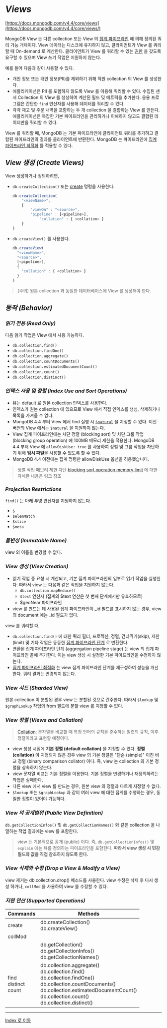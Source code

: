 # _Views_
[https://docs.mongodb.com/v4.4/core/views](https://docs.mongodb.com/v4.4/core/views/)

MongoDB View 는 다른 collection  또는 View 의 [집계 파이프라인](https://docs.mongodb.com/v4.4/core/aggregation-pipeline/#std-label-aggregation-pipeline) 에 의해 정의된 쿼리 가능 개체이다.
View 데이터는 디스크에 유지하지 않고, 클라이언트가 View 를 쿼리할 때 On-demand 로 계산한다.
클라이언트가 View 를 쿼리할 수 있는 [권한](https://docs.mongodb.com/v4.4/core/authorization/#std-label-authorization) 을 갖도록 요구할 수 있으며 View 쓰기 작업은 지원하지 않는다.

예를 들어 다음과 같이 사용할 수 있다.
- 개인 정보 또는 개인 정보(PII)를 제외하기 위해 직원 collection 의 View 를 생성한다.
- 애플리케이션은 PII 를 포함하지 않도록 View 를 이용해 쿼리할 수 있다. 수집된 센서 Collection 의 View 를 생성하여 계산된 필드 및 메트릭을 추가한다. 응용 프로그램은 간단한 `find` 연산자를 사용해 데이터를 쿼리할 수 있다.
- 각각 재고 및 주문 내역을 포함하는 두 개 collection 을 결합하는 View 를 만든다. 애플리케이션은 복잡한 기본 파이프라인을 관리하거나 이해하지 않고도 결합된 데이터만을 쿼리할 수 있다.

View 를 쿼리할 때, MongoDB 는 기본 파이프라인에 클라이언트 쿼리를 추가하고 결합된 파이프라인의 결과를 클라이언트에 반환한다.
MongoDB 는 파이프라인에 [집계 파이프라인 최적화](https://docs.mongodb.com/v4.4/core/aggregation-pipeline-optimization/) 를 적용할 수 있다.

## _View 생성 (Create Views)_
View 생성하거나 정의하려면,
- `db.createCollection()` 또는 [create](https://docs.mongodb.com/v4.4/reference/command/create/#mongodb-dbcommand-dbcmd.create) 명령을 사용한다.
    ```javascript
    db.createCollection(
        "<viewName>",
        {
            "viewOn" : "<source>",
            "pipeline" : [<pipeline>],
                "collation" : { <collation> }
        }
    )    
    ```
- `db.createView()` 를 사용한다.
    ```javascript
    db.createView(
      "<viewName>",
      "<source>",
      [<pipeline>],
      {
        "collation" : { <collation> }
      }
    )
    ```
  
> (주의) 원본 collection 과 동일한 데이터베이스에 View 를 생성해야 한다.

## _동작 (Behavior)_
### _읽기 전용 (Read Only)_
다음 읽기 작업은 View 에서 사용 가능하다.
- `db.collection.find()`
- `db.collection.findOne()`
- `db.collection.aggregate()`
- `db.collection.countDocuments()`
- `db.collection.estimatedDocumentCount()`
- `db.collection.count()`
- `db.collection.distinct()`

### _인덱스 사용 및 정렬 (Index Use and Sort Operations)_
- 뷰는 default 로 원본 collection 인덱스를 사용한다.
- 인덱스가 원본 collection 에 있으므로 View 에서 직접 인덱스를 생성, 삭제하거나 목록을 가져올 수 없다.
- MongoDB 4.4 부터 View 에서 find 실행 시 [`$natural`](https://docs.mongodb.com/v4.4/reference/operator/meta/natural/#mongodb-operator-metaOp.-natural) 을 지정할 수 있다. 이전 버전의 View 에서는 `$natural` 을 지원하지 않는다.
- View 집계 파이프라인에는 차단 정렬 (blocking sort) 및 차단 그룹 작업 (blocking group operation) 에 100MB 메모리 제한을 적용한다. MongoDB 4.4 부터 View 에 `allowDiskUse: true` 를 사용하여 정렬 및 그룹 작업을 차단하기 위해 **임시 파일**을 사용할 수 있도록 할 수 있다.
- MongoDB 4.4 이전에는 집계 명령만 allowDiskUse 옵션을 허용했습니다.

> 정렬 작업 메모리 제한 차단 [blocking sort operation memory limit](https://docs.mongodb.com/v4.4/reference/limits/#mongodb-limit-Sort-Operations) 에 대한 자세한 내용은 링크 참조

### _Projection Restrictions_
`find()` 는 아래 투영 연산자를 지원하지 않는다.
- `$`
- `$elemMatch`
- `$slice`
- `$meta`

### _불변성 (Immutable Name)_
view 의 이름을 변경할 수 없다.

### _View 생성 (View Creation)_
- 읽기 작업 중 요청 시 계산되고, 기본 집계 파이프라인의 일부로 읽기 작업을 실행한다. 따라서 view 는 다음과 같은 작업을 지원하지 않는다. 
  - `db.collection.mapReduce()`
  - `$text` 연산자 (집계의 $text 연산은 첫 번째 단계에서만 유효하므로)
  - $geoNear 파이프라인
- view 를 만드는 데 사용된 집계 파이프라인이 _id 필드를 표시하지 않는 경우, view 의 document 에는 _id 필드가 없다.

view 를 쿼리할 때, 
- `db.collection.find()` 에 대한 쿼리 필터, 프로젝션, 정렬, 건너뛰기(skip), 제한(limit) 및 기타 작업은 동등한 [집계 파이프라인 단계](https://docs.mongodb.com/v4.4/reference/operator/aggregation-pipeline/#std-label-aggregation-pipeline-operator-reference) 로 변환한다.
- 변환된 집계 파이프라인 단계 (aggregation pipeline stage) 는 view 의 집계 파이프라인 끝에 추가한다. 이는 view 생성 시 설정한 기본 파이프라인을 수정하지 않는다.
- [집계 파이프라인 최적화](https://docs.mongodb.com/v4.4/core/aggregation-pipeline-optimization/) 는 view 집계 파이프라인 단계를 재구성하여 성능을 개선한다. 쿼리 결과는 변경되지 않는다.

### _View 샤드 (Sharded View)_
원본 collection 이 분할된 경우 view 는 분할된 것으로 간주한다. 따라서 `$lookup` 및 `$graphLookup` 작업의 from 필드에 분할 view 를 지정할 수 없다.

### _View 정렬 (Views and Collation)_
> [Collation](https://mongodb.github.io/node-mongodb-native/2.2/tutorials/collations): 문자열을 비교할 때 특정 언어의 규칙을 준수하는 일련의 규칙, 이후 정렬이라고 표현할 예정이다.

- view 생성 시점에 **기본 정렬 (default collation)** 을 지정할 수 있다. **정렬 (collation)** 이 지정되지 않은 경우 view 의 기본 정렬은 "단순 (simple)" 이진 비교 정렬 (binary comparison collator) 이다. 즉, view 는 collection 의 기본 정렬을 상속하지 않는다.
- view 문자열 비교는 기본 정렬을 이용한다. 기본 정렬을 변경하거나 재정의하려는 작업은 실패한다.
- 다른 view 에서 view 를 만드는 경우, 원본 view 의 정렬과 다르게 지정할 수 없다.
- `$lookup` 또는 `$graphLookup` 과 같이 여러 view 에 대한 집계를 수행하는 경우, 동일한 정렬이 있어야 가능하다.

### _View 의 공개범위 (Public View Definition)_
`db.getCollectionInfos()` 및 `db.getCollectionNames()` 와 같은 collection 을 나열하는 작업 결과에는 view 를 포함한다.

> view 는 기본적으로 공개 (public) 이다. 즉, `db.getCollectionInfos()` 및 `explain` 에는 뷰를 정의하는 파이프라인을 포함한다. **따라서 view 생성 시 민감 필드와 값을 직접 참조하지 않도록 한다.**

### _View 삭제와 수정 (Drop a View & Modify a View)_
view 제거는 db.collection.drop() 메소드를 사용한다. view 수정은 삭제 후 다시 생성 하거나, `collMod` 을 사용하여 view 를 수정할 수 있다.

### _지원 연산 (Supported Operations)_

| Commands                    | Methods                                                                                                                                                                                                       |
|-----------------------------|---------------------------------------------------------------------------------------------------------------------------------------------------------------------------------------------------------------|
| create                      | db.createCollection()<br/>db.createView()                                                                                                                                                                     |
| collMod                     |                                                                                                                                                                                                               |
|                             | db.getCollection()<br/>db.getCollectionInfos()<br/>db.getCollectionNames()                                                                                                                                    |
| find<br/>distinct<br/>count | db.collection.aggregate()<br>db.collection.find()<br>db.collection.findOne()<br>db.collection.countDocuments()<br>db.collection.estimatedDocumentCount()<br>db.collection.count()<br>db.collection.distinct() |

---
[Index 로 이동](https://github.com/jx2lee/getting-started-with-mongodb#index)
